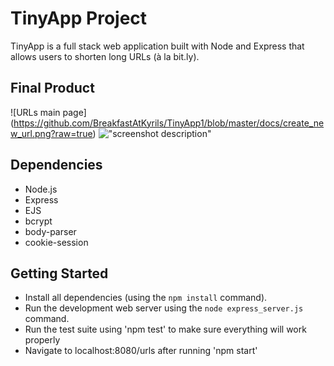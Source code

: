 # TinyApp Project

TinyApp is a full stack web application built with Node and Express that allows users to shorten long URLs (à la bit.ly).

## Final Product



![URLs main page] (https://github.com/BreakfastAtKyrils/TinyApp1/blob/master/docs/create_new_url.png?raw=true)
!["screenshot description"](#)

## Dependencies

- Node.js
- Express
- EJS
- bcrypt
- body-parser
- cookie-session


## Getting Started

- Install all dependencies (using the `npm install` command).
- Run the development web server using the `node express_server.js` command.
- Run the test suite using 'npm test' to make sure everything will work properly
- Navigate to localhost:8080/urls after running 'npm start'
